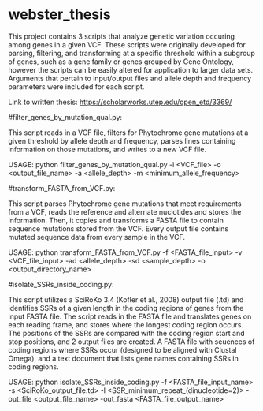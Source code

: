 # webster_thesis
This project contains 3 scripts that analyze genetic variation occuring among genes in a given VCF. These scripts were originally developed for parsing, filtering, and transforming at a specific threshold within a subgroup of genes, such as a gene family or genes grouped by Gene Ontology, however the scripts can be easily altered for application to larger data sets. Arguments that pertain to input/output files and allele depth and frequency parameters were included for each script.

Link to written thesis:
https://scholarworks.utep.edu/open_etd/3369/

#filter_genes_by_mutation_qual.py:

This script reads in a VCF file, filters for Phytochrome gene mutations at a given threshold by allele depth and frequency, parses lines containing information on those mutations, and writes to a new VCF file.

USAGE: python filter_genes_by_mutation_qual.py -i <VCF_file> -o <output_file_name> -a <allele_depth> -m <minimum_allele_frequency>

#transform_FASTA_from_VCF.py:

This script parses Phytochrome gene mutations that meet requirements from a VCF, reads the reference and alternate nuclotides and stores the information. Then, it copies and transforms a FASTA file to contain sequence mutations stored from the VCF. Every output file contains mutated sequence data from every sample in the VCF.

USAGE: python transform_FASTA_from_VCF.py -f <FASTA_file_input> -v <VCF_file_input> -ad <allele_depth> -sd <sample_depth> -o <output_directory_name>

#isolate_SSRs_inside_coding.py:

This script utilizes a SciRoKo 3.4 (Kofler et al., 2008) output file (.td) and identifies SSRs of a given length in the coding regions of genes from the input FASTA file. The script reads in the FASTA file and translates genes on each reading frame, and stores where the longest coding region occurs. The positions of the SSRs are compared with the coding region start and stop positions, and 2 output files are created. A FASTA file with seuences of coding regions where SSRs occur (designed to be aligned with Clustal Omega), and a text document that lists gene names containing SSRs in coding regions.

USAGE: python isolate_SSRs_inside_coding.py -f <FASTA_file_input_name> -s <SciRoKo_output_file.td> -l <SSR_minimum_repeat_(dinucleotide=2)> -out_file <output_file_name> -out_fasta <FASTA_file_output_name>
